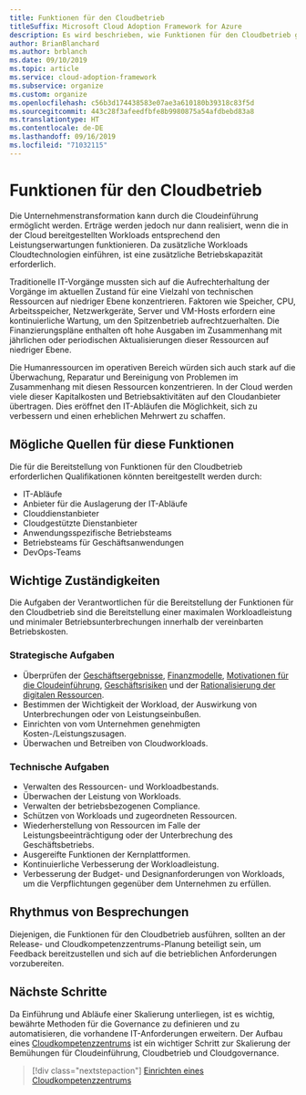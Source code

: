 ```yaml
---
title: Funktionen für den Cloudbetrieb
titleSuffix: Microsoft Cloud Adoption Framework for Azure
description: Es wird beschrieben, wie Funktionen für den Cloudbetrieb geschaffen werden können.
author: BrianBlanchard
ms.author: brblanch
ms.date: 09/10/2019
ms.topic: article
ms.service: cloud-adoption-framework
ms.subservice: organize
ms.custom: organize
ms.openlocfilehash: c56b3d174438583e07ae3a610180b39318c83f5d
ms.sourcegitcommit: 443c28f3afeedfbfe8b9980875a54afdbebd83a8
ms.translationtype: HT
ms.contentlocale: de-DE
ms.lasthandoff: 09/16/2019
ms.locfileid: "71032115"
---
```

# <a name="cloud-operation-capabilities"></a>Funktionen für den Cloudbetrieb

Die Unternehmenstransformation kann durch die Cloudeinführung ermöglicht werden. Erträge werden jedoch nur dann realisiert, wenn die in der Cloud bereitgestellten Workloads entsprechend den Leistungserwartungen funktionieren. Da zusätzliche Workloads Cloudtechnologien einführen, ist eine zusätzliche Betriebskapazität erforderlich.

Traditionelle IT-Vorgänge mussten sich auf die Aufrechterhaltung der Vorgänge im aktuellen Zustand für eine Vielzahl von technischen Ressourcen auf niedriger Ebene konzentrieren. Faktoren wie Speicher, CPU, Arbeitsspeicher, Netzwerkgeräte, Server und VM-Hosts erfordern eine kontinuierliche Wartung, um den Spitzenbetrieb aufrechtzuerhalten. Die Finanzierungspläne enthalten oft hohe Ausgaben im Zusammenhang mit jährlichen oder periodischen Aktualisierungen dieser Ressourcen auf niedriger Ebene.

 Die Humanressourcen im operativen Bereich würden sich auch stark auf die Überwachung, Reparatur und Bereinigung von Problemen im Zusammenhang mit diesen Ressourcen konzentrieren. In der Cloud werden viele dieser Kapitalkosten und Betriebsaktivitäten auf den Cloudanbieter übertragen. Dies eröffnet den IT-Abläufen die Möglichkeit, sich zu verbessern und einen erheblichen Mehrwert zu schaffen.

## <a name="possible-sources-for-this-capability"></a>Mögliche Quellen für diese Funktionen

Die für die Bereitstellung von Funktionen für den Cloudbetrieb erforderlichen Qualifikationen könnten bereitgestellt werden durch:

- IT-Abläufe
- Anbieter für die Auslagerung der IT-Abläufe
- Clouddienstanbieter
- Cloudgestützte Dienstanbieter
- Anwendungsspezifische Betriebsteams
- Betriebsteams für Geschäftsanwendungen
- DevOps-Teams

## <a name="key-responsibilities"></a>Wichtige Zuständigkeiten

Die Aufgaben der Verantwortlichen für die Bereitstellung der Funktionen für den Cloudbetrieb sind die Bereitstellung einer maximalen Workloadleistung und minimaler Betriebsunterbrechungen innerhalb der vereinbarten Betriebskosten.

### <a name="strategic-tasks"></a>Strategische Aufgaben

- Überprüfen der [Geschäftsergebnisse](../strategy/business-outcomes/index.md), [Finanzmodelle](../strategy/financial-models.md), [Motivationen für die Cloudeinführung](../strategy/motivations.md), [Geschäftsrisiken](../govern/policy-compliance/risk-tolerance.md) und der [Rationalisierung der digitalen Ressourcen](../digital-estate/index.md).
- Bestimmen der Wichtigkeit der Workload, der Auswirkung von Unterbrechungen oder von Leistungseinbußen.
- Einrichten von vom Unternehmen genehmigten Kosten-/Leistungszusagen.
- Überwachen und Betreiben von Cloudworkloads.

### <a name="technical-tasks"></a>Technische Aufgaben

- Verwalten des Ressourcen- und Workloadbestands.
- Überwachen der Leistung von Workloads.
- Verwalten der betriebsbezogenen Compliance.
- Schützen von Workloads und zugeordneten Ressourcen.
- Wiederherstellung von Ressourcen im Falle der Leistungsbeeinträchtigung oder der Unterbrechung des Geschäftsbetriebs.
- Ausgereifte Funktionen der Kernplattformen.
- Kontinuierliche Verbesserung der Workloadleistung.
- Verbesserung der Budget- und Designanforderungen von Workloads, um die Verpflichtungen gegenüber dem Unternehmen zu erfüllen.

## <a name="meeting-cadence"></a>Rhythmus von Besprechungen

Diejenigen, die Funktionen für den Cloudbetrieb ausführen, sollten an der Release- und Cloudkompetenzzentrums-Planung beteiligt sein, um Feedback bereitzustellen und sich auf die betrieblichen Anforderungen vorzubereiten.

## <a name="next-steps"></a>Nächste Schritte

Da Einführung und Abläufe einer Skalierung unterliegen, ist es wichtig, bewährte Methoden für die Governance zu definieren und zu automatisieren, die vorhandene IT-Anforderungen erweitern. Der Aufbau eines [Cloudkompetenzzentrums](./cloud-center-of-excellence.md) ist ein wichtiger Schritt zur Skalierung der Bemühungen für Cloudeinführung, Cloudbetrieb und Cloudgovernance.

> [!div class="nextstepaction"]
> [Einrichten eines Cloudkompetenzzentrums](./cloud-center-of-excellence.md)
